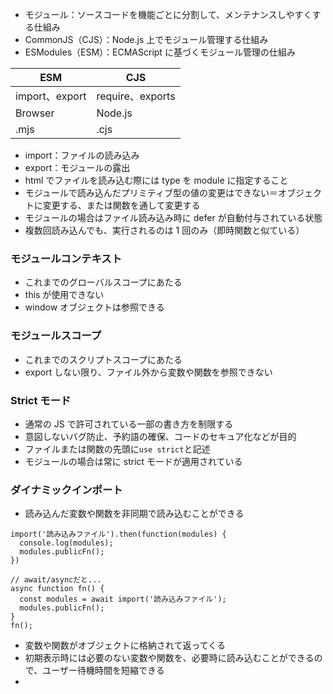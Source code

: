 - モジュール：ソースコードを機能ごとに分割して、メンテナンスしやすくする仕組み
- CommonJS（CJS）：Node.js 上でモジュール管理する仕組み
- ESModules（ESM）：ECMAScript に基づくモジュール管理の仕組み

| ESM            | CJS              |
| -------------- | ---------------- |
| import、export | require、exports |
| Browser        | Node.js          |
| .mjs           | .cjs             |

- import：ファイルの読み込み
- export：モジュールの露出
- html でファイルを読み込む際には type を module に指定すること
- モジュールで読み込んだプリミティブ型の値の変更はできない＝オブジェクトに変更する、または関数を通して変更する
- モジュールの場合はファイル読み込み時に defer が自動付与されている状態
- 複数回読み込んでも、実行されるのは 1 回のみ（即時関数と似ている）

### モジュールコンテキスト

- これまでのグローバルスコープにあたる
- this が使用できない
- window オブジェクトは参照できる

### モジュールスコープ

- これまでのスクリプトスコープにあたる
- export しない限り、ファイル外から変数や関数を参照できない

### Strict モード

- 通常の JS で許可されている一部の書き方を制限する
- 意図しないバグ防止、予約語の確保、コードのセキュア化などが目的
- ファイルまたは関数の先頭に`use strict`と記述
- モジュールの場合は常に strict モードが適用されている

### ダイナミックインポート

- 読み込んだ変数や関数を非同期で読み込むことができる

```
import('読み込みファイル').then(function(modules) {
  console.log(modules);
  modules.publicFn();
})

// await/asyncだと...
async function fn() {
  const modules = await import('読み込みファイル');
  modules.publicFn();
}
fn();
```

- 変数や関数がオブジェクトに格納されて返ってくる
- 初期表示時には必要のない変数や関数を、必要時に読み込むことができるので、ユーザー待機時間を短縮できる
-
